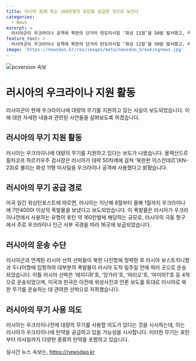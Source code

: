 ```yaml
---
title: 러시아 北에 최소 160만발의 포탄을 공급한 것으로 보인다
categories:
  - News
excerpt: >
  러시아군이 우크라이나 공격에 북한의 단거리 탄도미사일 ‘화성 11형’을 50발 발사했고, 러시아가 우크라이나전에 사용하는 폭발물을 대규모로 확보한 것으로 보고 있다. 우크라이나 언론과 미국 언론에 따르면, 러시아군은 북한으로부터 7만4000t의 폭발물을 확보하고, 해당 폭발물은 러시아가 우크라이나에 사용하는 유형의 포탄 약 160만발에 해당하는 규모이다. 이에 대해 전문가들은 러시아가 우크라이나전에 다양한 종류의 탄약을 보내고 있다는 가능성을 시사하고 있다.
feature_text: >
  러시아군이 우크라이나 공격에 북한의 단거리 탄도미사일 ‘화성 11형’을 50발 발사했고, 러시아가 우크라이나전에 사용하는 폭발물을 대규모로 확보한 것으로 보고 있다. 우크라이나 언론과 미국 언론에 따르면, 러시아군은 북한으로부터 7만4000t의 폭발물을 확보하고, 해당 폭발물은 러시아가 우크라이나에 사용하는 유형의 포탄 약 160만발에 해당하는 규모이다. 이에 대해 전문가들은 러시아가 우크라이나전에 다양한 종류의 탄약을 보내고 있다는 가능성을 시사하고 있다.
image: 'https://newsdao.kr/res/images/meta/newsdao_breakingnews.jpg'
---
```


<p><img src="https://newsdao.kr/res/images/meta/newsdao_breakingnews.jpg" alt="pcversion 속보" /></p>

<h1 data-ke-size="size26">러시아의 우크라이나 지원 활동</h1>

<p data-ke-size="size16">러시아군이 현재 우크라이나에 대량의 무기를 지원하고 있는 사실이 보도되었습니다. 이에 대한 자세한 내용과 관련된 사안들을 살펴보도록 하겠습니다.</p>

<h2 data-ke-size="size26">러시아의 무기 지원 활동</h2>

<p data-ke-size="size16">러시아는 우크라이나에 대량의 무기를 지원하고 있다는 보도가 나왔습니다. 올렉산드르 필차코프 하르키우주 검사장은 러시아가 대략 50차례에 걸쳐 ‘북한판 이스칸데르’(KN-23)로 불리는 화성 11형 미사일을 우크라이나 공격에 사용했다고 밝혔습니다.</p>

<h2 data-ke-size="size26">러시아의 무기 공급 경로</h2>

<p data-ke-size="size16">미국 일간 워싱턴포스트에 따르면, 러시아는 지난해 8월부터 올해 1월까지 우크라이나에 7만4000t 이상의 폭발물을 보냈다고 보도되었습니다. 이 폭발물은 러시아가 우크라이나전에서 사용하는 유형의 포탄 약 160만발에 해당하는 규모로, 러시아의 극동 항구에서 주로 우크라이나 인근 서부 국경을 따라 16곳에 보급되었습니다.</p>

<h2 data-ke-size="size26">러시아의 운송 수단</h2>

<p data-ke-size="size16">러시아군과 연계된 러시아 선적 선박들이 북한 나진항에 정박한 후 러시아 보스토치니항과 두나이항에 입항하여 대부분의 폭발물이 러시아 도착 일주일 안에 여러 곳으로 운송되었습니다. 이들 러시아 선박은 ‘레이디R’호, ‘앙가라’호, ‘마리오’호, ‘마이아1’호 등 4척으로 운송되었으며, 미국과 한국은 이전에 위성사진과 언론 보도를 토대로 러시아로 북한 무기를 운송하는 데 관여한 선박으로 지목했습니다.</p>

<h2 data-ke-size="size26">러시아의 무기 사용 의도</h2>

<p data-ke-size="size16">러시아는 우크라이나전에 대량의 무기를 사용할 의도가 있다는 것을 시사하는데, 이는 러시아가 우크라이나에 탄약을 공급하고 있을 가능성을 시사합니다. 이러한 무기는 포탄부터 미사일까지 다양한 종류의 탄약을 포함하고 있습니다.</p>
실시간 뉴스 속보는, <a href="https://newsdao.kr" rel="dofollow">https://newsdao.kr</a>


